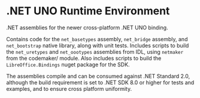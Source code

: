 # .NET UNO Runtime Environment

.NET assemblies for the newer cross-platform .NET UNO binding.

Contains code for the `net_basetypes` assembly, `net_bridge` assembly, and `net_bootstrap` native library, along with unit tests.
Includes scripts to build the `net_uretypes` and `net_oootypes` assemblies from IDL, using `netmaker` from the codemaker/ module.
Also includes scripts to build the `LibreOffice.Bindings` nuget package for the SDK.

The assemblies compile and can be consumed against .NET Standard 2.0, although the build requirement is set to .NET SDK 8.0 or higher for tests and examples, and to ensure cross platform uniformity.